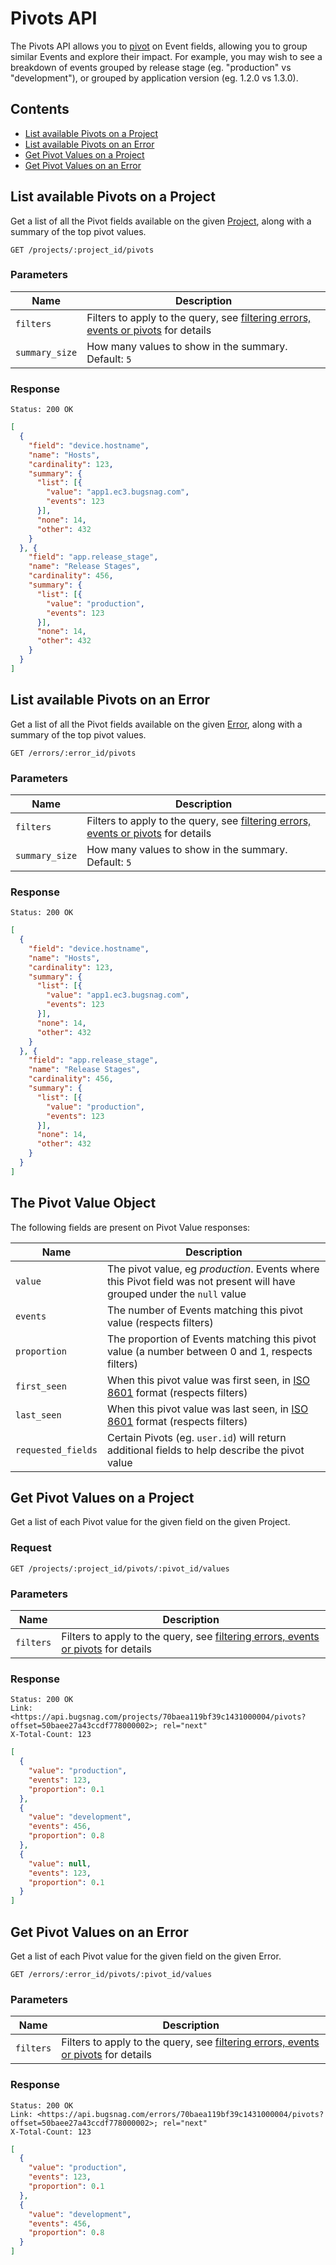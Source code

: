 Pivots API
==========

The Pivots API allows you to [pivot](http://en.wikipedia.org/wiki/Pivot_table) on Event fields, allowing you to group similar Events and explore their impact. For example, you may wish to see a breakdown of events grouped by release stage (eg. "production" vs "development"), or grouped by application version (eg. 1.2.0 vs 1.3.0).


Contents
--------

- [List available Pivots on a Project](#list-available-pivots-on-a-project)
- [List available Pivots on an Error](#list-available-pivots-on-an-error)
- [Get Pivot Values on a Project](#get-pivot-values-on-a-project)
- [Get Pivot Values on an Error](#get-pivot-values-on-an-error)


List available Pivots on a Project
----------------------------------

Get a list of all the Pivot fields available on the given [Project](project.md), along with a summary of the top pivot values.

```http
GET /projects/:project_id/pivots
```

### Parameters

Name           | Description
-------------- | -----------
`filters`      | Filters to apply to the query, see [filtering errors, events or pivots](filters.md#filtering-errors-events-or-pivots) for details
`summary_size` | How many values to show in the summary. Default: `5`

### Response

```http
Status: 200 OK
```
```json
[
  {
    "field": "device.hostname",
    "name": "Hosts",
    "cardinality": 123,
    "summary": {
      "list": [{
        "value": "app1.ec3.bugsnag.com",
        "events": 123
      }],
      "none": 14,
      "other": 432
    }
  }, {
    "field": "app.release_stage",
    "name": "Release Stages",
    "cardinality": 456,
    "summary": {
      "list": [{
        "value": "production",
        "events": 123
      }],
      "none": 14,
      "other": 432
    }
  }
]
```


List available Pivots on an Error
---------------------------------

Get a list of all the Pivot fields available on the given [Error](error.md), along with a summary of the top pivot values.

```http
GET /errors/:error_id/pivots
```

### Parameters

Name           | Description
-------------- | -----------
`filters`      | Filters to apply to the query, see [filtering errors, events or pivots](filters.md#filtering-errors-events-or-pivots) for details
`summary_size` | How many values to show in the summary. Default: `5`

### Response

```http
Status: 200 OK
```
```json
[
  {
    "field": "device.hostname",
    "name": "Hosts",
    "cardinality": 123,
    "summary": {
      "list": [{
        "value": "app1.ec3.bugsnag.com",
        "events": 123
      }],
      "none": 14,
      "other": 432
    }
  }, {
    "field": "app.release_stage",
    "name": "Release Stages",
    "cardinality": 456,
    "summary": {
      "list": [{
        "value": "production",
        "events": 123
      }],
      "none": 14,
      "other": 432
    }
  }
]
```


The Pivot Value Object
----------------------

The following fields are present on Pivot Value responses:

Name                | Description
------------------- | -----------
`value`             | The pivot value, eg *production*. Events where this Pivot field was not present will have grouped under the `null` value
`events`            | The number of Events matching this pivot value (respects filters)
`proportion`        | The proportion of Events matching this pivot value (a number between 0 and 1, respects filters)
`first_seen`        | When this pivot value was first seen, in [ISO 8601](http://en.wikipedia.org/wiki/ISO_8601) format (respects filters)
`last_seen`         | When this pivot value was last seen, in [ISO 8601](http://en.wikipedia.org/wiki/ISO_8601) format (respects filters)
`requested_fields`  | Certain Pivots (eg. `user.id`) will return additional fields to help describe the pivot value


Get Pivot Values on a Project
-----------------------------

Get a list of each Pivot value for the given field on the given Project.


### Request

```http
GET /projects/:project_id/pivots/:pivot_id/values
```


### Parameters

Name           | Description
-------------- | -----------
`filters`      | Filters to apply to the query, see [filtering errors, events or pivots](filters.md#filtering-errors-events-or-pivots) for details


### Response

```http
Status: 200 OK
Link: <https://api.bugsnag.com/projects/70baea119bf39c1431000004/pivots?offset=50baee27a43ccdf778000002>; rel="next"
X-Total-Count: 123
```
```json
[
  {
    "value": "production",
    "events": 123,
    "proportion": 0.1
  },
  {
    "value": "development",
    "events": 456,
    "proportion": 0.8
  },
  {
    "value": null,
    "events": 123,
    "proportion": 0.1
  }
]
```


Get Pivot Values on an Error
----------------------------

Get a list of each Pivot value for the given field on the given Error.

```http
GET /errors/:error_id/pivots/:pivot_id/values
```

### Parameters

Name           | Description
-------------- | -----------
`filters`      | Filters to apply to the query, see [filtering errors, events or pivots](filters.md#filtering-errors-events-or-pivots) for details

### Response

```http
Status: 200 OK
Link: <https://api.bugsnag.com/errors/70baea119bf39c1431000004/pivots?offset=50baee27a43ccdf778000002>; rel="next"
X-Total-Count: 123
```
```json
[
  {
    "value": "production",
    "events": 123,
    "proportion": 0.1
  },
  {
    "value": "development",
    "events": 456,
    "proportion": 0.8
  }
]
```
